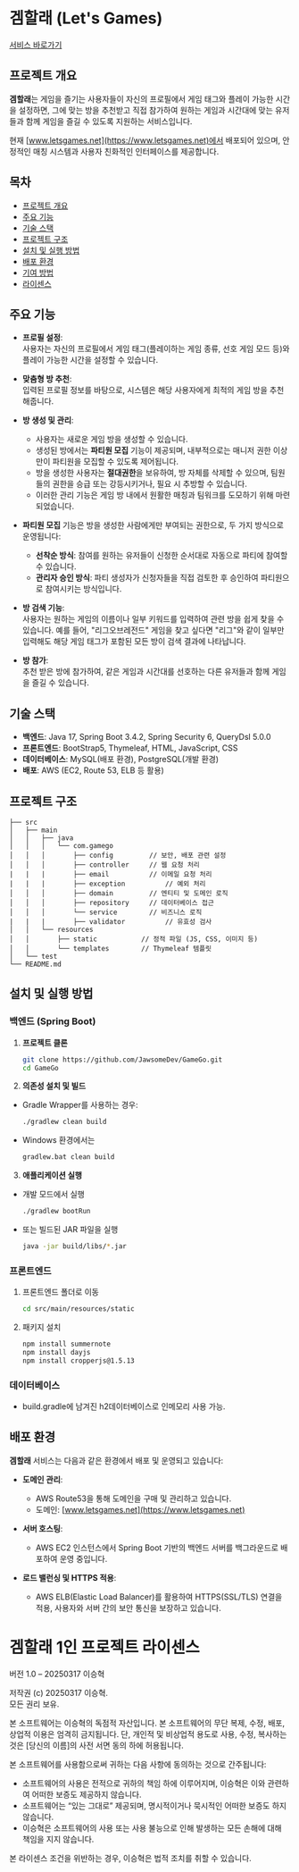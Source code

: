 # 겜할래 (Let's Games)

[서비스 바로가기](https://www.letsgames.net)

## 프로젝트 개요

**겜할래**는 게임을 즐기는 사용자들이 자신의 프로필에서 게임 태그와 플레이 가능한 시간을 설정하면, 그에 맞는 방을 추천받고 직접 참가하여 원하는 게임과 시간대에 맞는 유저들과 함께 게임을 즐길 수 있도록 지원하는 서비스입니다.

현재 [www.letsgames.net](https://www.letsgames.net)에서 배포되어 있으며, 안정적인 매칭 시스템과 사용자 친화적인 인터페이스를 제공합니다.

## 목차

- [프로젝트 개요](#프로젝트-개요)
- [주요 기능](#주요-기능)
- [기술 스택](#기술-스택)
- [프로젝트 구조](#프로젝트-구조)
- [설치 및 실행 방법](#설치-및-실행-방법)
- [배포 환경](#배포-환경)
- [기여 방법](#기여-방법)
- [라이센스](#라이센스)

## 주요 기능

- **프로필 설정**:  
  사용자는 자신의 프로필에서 게임 태그(플레이하는 게임 종류, 선호 게임 모드 등)와 플레이 가능한 시간을 설정할 수 있습니다.

- **맞춤형 방 추천**:  
  입력된 프로필 정보를 바탕으로, 시스템은 해당 사용자에게 최적의 게임 방을 추천해줍니다.

- **방 생성 및 관리**:
    - 사용자는 새로운 게임 방을 생성할 수 있습니다.
    - 생성된 방에서는 **파티원 모집** 기능이 제공되며, 내부적으로는 매니저 권한 이상만이 파티원을 모집할 수 있도록 제어됩니다.
    - 방을 생성한 사용자는 **절대권한**을 보유하여, 방 자체를 삭제할 수 있으며, 팀원들의 권한을 승급 또는 강등시키거나, 필요 시 추방할 수 있습니다.
    - 이러한 관리 기능은 게임 방 내에서 원활한 매칭과 팀워크를 도모하기 위해 마련되었습니다.

- **파티원 모집** 기능은 방을 생성한 사람에게만 부여되는 권한으로, 두 가지 방식으로 운영됩니다:
    - **선착순 방식**: 참여를 원하는 유저들이 신청한 순서대로 자동으로 파티에 참여할 수 있습니다.
    - **관리자 승인 방식**: 파티 생성자가 신청자들을 직접 검토한 후 승인하여 파티원으로 참여시키는 방식입니다.

- **방 검색 기능**:  
  사용자는 원하는 게임의 이름이나 일부 키워드를 입력하여 관련 방을 쉽게 찾을 수 있습니다. 예를 들어, "리그오브레전드" 게임을 찾고 싶다면 "리그"와 같이 일부만 입력해도 해당 게임 태그가 포함된 모든 방이 검색 결과에 나타납니다.

- **방 참가**:  
  추천 받은 방에 참가하여, 같은 게임과 시간대를 선호하는 다른 유저들과 함께 게임을 즐길 수 있습니다.

## 기술 스택

- **백엔드**: Java 17, Spring Boot 3.4.2, Spring Security 6, QueryDsl 5.0.0
- **프론트엔드**: BootStrap5, Thymeleaf, HTML, JavaScript, CSS
- **데이터베이스**: MySQL(배포 환경), PostgreSQL(개발 환경)
- **배포**: AWS (EC2, Route 53, ELB 등 활용)

## 프로젝트 구조

```plaintext
├── src
│   ├── main
│   │   ├── java
│   │   │   └── com.gamego
│   │   │       ├── config         // 보안, 배포 관련 설정
│   │   │       ├── controller     // 웹 요청 처리
|   |   |       ├── email          // 이메일 요청 처리
|   |   |       ├── exception          // 예외 처리
│   │   │       ├── domain         // 엔티티 및 도메인 로직
│   │   │       ├── repository     // 데이터베이스 접근
│   │   │       └── service        // 비즈니스 로직
|   |   |       ├── validator          // 유효성 검사
│   │   └── resources
│   │       ├── static           // 정적 파일 (JS, CSS, 이미지 등)
│   │       └── templates        // Thymeleaf 템플릿
│   └── test
└── README.md
```

## 설치 및 실행 방법

### 백엔드 (Spring Boot)

1. **프로젝트 클론**
   ```bash
   git clone https://github.com/JawsomeDev/GameGo.git
   cd GameGo
   ```
   
2. **의존성 설치 및 빌드**
- Gradle Wrapper를 사용하는 경우:
    ```bash
    ./gradlew clean build
    ```
- Windows 환경에서는
    ```bash
    gradlew.bat clean build
    ```

3. **애플리케이션 실행**
- 개발 모드에서 실행
  ```bash 
  ./gradlew bootRun
  ```
- 또는 빌드된 JAR 파일을 실행
    ```bash 
  java -jar build/libs/*.jar
  ```

### 프론트엔드
1. 프론트엔드 폴더로 이동
    ```bash
   cd src/main/resources/static
     ```

2. 패키지 설치
    ```bash
   npm install summernote
   npm install dayjs
   npm install cropperjs@1.5.13
    ```

### 데이터베이스
- build.gradle에 남겨진 h2데이터베이스로 인메모리 사용 가능.

## 배포 환경

**겜할래** 서비스는 다음과 같은 환경에서 배포 및 운영되고 있습니다:

- **도메인 관리**:
    - AWS Route53을 통해 도메인을 구매 및 관리하고 있습니다.
    - 도메인: [www.letsgames.net](https://www.letsgames.net)

- **서버 호스팅**:
    - AWS EC2 인스턴스에서 Spring Boot 기반의 백엔드 서버를 백그라운드로 배포하여 운영 중입니다.

- **로드 밸런싱 및 HTTPS 적용**:
    - AWS ELB(Elastic Load Balancer)를 활용하여 HTTPS(SSL/TLS) 연결을 적용, 사용자와 서버 간의 보안 통신을 보장하고 있습니다.

# 겜할래 1인 프로젝트 라이센스

버전 1.0 – 20250317 이승혁

저작권 (c) 20250317 이승혁.  
모든 권리 보유.

본 소프트웨어는 이승혁의 독점적 자산입니다. 본 소프트웨어의 무단 복제, 수정, 배포, 상업적 이용은 엄격히 금지됩니다. 단, 개인적 및 비상업적 용도로 사용, 수정, 복사하는 것은 [당신의 이름]의 사전 서면 동의 하에 허용됩니다.

본 소프트웨어를 사용함으로써 귀하는 다음 사항에 동의하는 것으로 간주됩니다:
- 소프트웨어의 사용은 전적으로 귀하의 책임 하에 이루어지며, 이승혁은 이와 관련하여 어떠한 보증도 제공하지 않습니다.
- 소프트웨어는 “있는 그대로” 제공되며, 명시적이거나 묵시적인 어떠한 보증도 하지 않습니다.
- 이승혁은 소프트웨어의 사용 또는 사용 불능으로 인해 발생하는 모든 손해에 대해 책임을 지지 않습니다.

본 라이센스 조건을 위반하는 경우, 이승혁은 법적 조치를 취할 수 있습니다.
